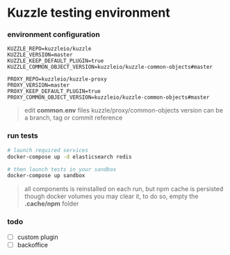 # Kuzzle testing environment

### environment configuration

```
KUZZLE_REPO=kuzzleio/kuzzle
KUZZLE_VERSION=master
KUZZLE_KEEP_DEFAULT_PLUGIN=true
KUZZLE_COMMON_OBJECT_VERSION=kuzzleio/kuzzle-common-objects#master

PROXY_REPO=kuzzleio/kuzzle-proxy
PROXY_VERSION=master
PROXY_KEEP_DEFAULT_PLUGIN=true
PROXY_COMMON_OBJECT_VERSION=kuzzleio/kuzzle-common-objects#master
```
> edit **common.env** files
> kuzzle/proxy/common-objects version can be a branch, tag or commit reference


### run tests

```bash
# launch required services
docker-compose up -d elasticsearch redis

# then launch tests in your sandbox
docker-compose up sandbox
```
> all components is reinstalled on each run, but npm cache is persisted though docker volumes
> you may clear it, to do so, empty the **.cache/npm** folder


### todo
- [ ] custom plugin
- [ ] backoffice 

